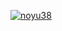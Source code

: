 <p align="left">
  <a href="https://github.com/yutkat/yutkat/">
    <img src="https://komarev.com/ghpvc/?username=noyu38&color=blue&style=plastic" alt="noyu38" />
  </a>
